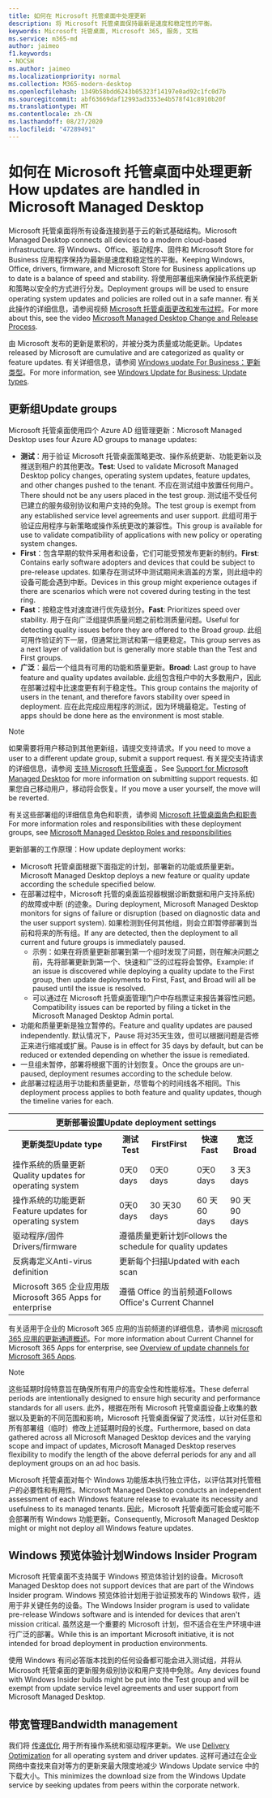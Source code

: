 ```yaml
---
title: 如何在 Microsoft 托管桌面中处理更新
description: 将 Microsoft 托管桌面保持最新是速度和稳定性的平衡。
keywords: Microsoft 托管桌面, Microsoft 365, 服务, 文档
ms.service: m365-md
author: jaimeo
f1.keywords:
- NOCSH
ms.author: jaimeo
ms.localizationpriority: normal
ms.collection: M365-modern-desktop
ms.openlocfilehash: 1349b58bdd6243b05323f14197e0ad92c1fc0d7b
ms.sourcegitcommit: abf63669daf12993ad3353e4b578f41c8910b20f
ms.translationtype: MT
ms.contentlocale: zh-CN
ms.lasthandoff: 08/27/2020
ms.locfileid: "47289491"
---
```

# <a name="how-updates-are-handled-in-microsoft-managed-desktop"></a><span data-ttu-id="ffc95-104">如何在 Microsoft 托管桌面中处理更新</span><span class="sxs-lookup"><span data-stu-id="ffc95-104">How updates are handled in Microsoft Managed Desktop</span></span>


<!--This topic is the target for a "Learn more" link in the Admin Portal (aka.ms/update-rings); do not delete.-->

<!--Update management -->

<span data-ttu-id="ffc95-105">Microsoft 托管桌面将所有设备连接到基于云的新式基础结构。</span><span class="sxs-lookup"><span data-stu-id="ffc95-105">Microsoft Managed Desktop connects all devices to a modern cloud-based infrastructure.</span></span> <span data-ttu-id="ffc95-106">将 Windows、Office、驱动程序、固件和 Microsoft Store for Business 应用程序保持为最新是速度和稳定性的平衡。</span><span class="sxs-lookup"><span data-stu-id="ffc95-106">Keeping Windows, Office, drivers, firmware, and Microsoft Store for Business applications up to date is a balance of speed and stability.</span></span> <span data-ttu-id="ffc95-107">将使用部署组来确保操作系统更新和策略以安全的方式进行分发。</span><span class="sxs-lookup"><span data-stu-id="ffc95-107">Deployment groups will be used to ensure operating system updates and policies are rolled out in a safe manner.</span></span> <span data-ttu-id="ffc95-108">有关此操作的详细信息，请参阅视频 [Microsoft 托管桌面更改和发布过程](https://www.microsoft.com/videoplayer/embed/RE4mWqP)。</span><span class="sxs-lookup"><span data-stu-id="ffc95-108">For more about this, see the video [Microsoft Managed Desktop Change and Release Process](https://www.microsoft.com/videoplayer/embed/RE4mWqP).</span></span>

<span data-ttu-id="ffc95-109">由 Microsoft 发布的更新是累积的，并被分类为质量或功能更新。</span><span class="sxs-lookup"><span data-stu-id="ffc95-109">Updates released by Microsoft are cumulative and are categorized as quality or feature updates.</span></span>
<span data-ttu-id="ffc95-110">有关详细信息，请参阅 [Windows update For Business：更新类型](https://docs.microsoft.com/windows/deployment/update/waas-manage-updates-wufb#update-types)。</span><span class="sxs-lookup"><span data-stu-id="ffc95-110">For more information, see [Windows Update for Business: Update types](https://docs.microsoft.com/windows/deployment/update/waas-manage-updates-wufb#update-types).</span></span> 

## <a name="update-groups"></a><span data-ttu-id="ffc95-111">更新组</span><span class="sxs-lookup"><span data-stu-id="ffc95-111">Update groups</span></span>

<span data-ttu-id="ffc95-112">Microsoft 托管桌面使用四个 Azure AD 组管理更新：</span><span class="sxs-lookup"><span data-stu-id="ffc95-112">Microsoft Managed Desktop uses four Azure AD groups to manage updates:</span></span>

- <span data-ttu-id="ffc95-113">**测试**：用于验证 Microsoft 托管桌面策略更改、操作系统更新、功能更新以及推送到租户的其他更改。</span><span class="sxs-lookup"><span data-stu-id="ffc95-113">**Test**: Used to validate Microsoft Managed Desktop policy changes, operating system updates, feature updates, and other changes pushed to the tenant.</span></span> <span data-ttu-id="ffc95-114">不应在测试组中放置任何用户。</span><span class="sxs-lookup"><span data-stu-id="ffc95-114">There should not be any users placed in the test group.</span></span> <span data-ttu-id="ffc95-115">测试组不受任何已建立的服务级别协议和用户支持的免除。</span><span class="sxs-lookup"><span data-stu-id="ffc95-115">The test group is exempt from any established service level agreements and user support.</span></span> <span data-ttu-id="ffc95-116">此组可用于验证应用程序与新策略或操作系统更改的兼容性。</span><span class="sxs-lookup"><span data-stu-id="ffc95-116">This group is available for use to validate compatibility of applications with new policy or operating system changes.</span></span>  
- <span data-ttu-id="ffc95-117">**First**：包含早期的软件采用者和设备，它们可能受预发布更新的制约。</span><span class="sxs-lookup"><span data-stu-id="ffc95-117">**First**: Contains early software adopters and devices that could be subject to pre-release updates.</span></span> <span data-ttu-id="ffc95-118">如果存在测试环中测试期间未涵盖的方案，则此组中的设备可能会遇到中断。</span><span class="sxs-lookup"><span data-stu-id="ffc95-118">Devices in this group might experience outages if there are scenarios which were not covered during testing in the test ring.</span></span>
- <span data-ttu-id="ffc95-119">**Fast**：按稳定性对速度进行优先级划分。</span><span class="sxs-lookup"><span data-stu-id="ffc95-119">**Fast**: Prioritizes speed over stability.</span></span> <span data-ttu-id="ffc95-120">用于在向广泛组提供质量问题之前检测质量问题。</span><span class="sxs-lookup"><span data-stu-id="ffc95-120">Useful for detecting quality issues before they are offered to the Broad group.</span></span> <span data-ttu-id="ffc95-121">此组可用作验证的下一层，但通常比测试和第一组更稳定。</span><span class="sxs-lookup"><span data-stu-id="ffc95-121">This group serves as a next layer of validation but is generally more stable than the Test and First groups.</span></span> 
- <span data-ttu-id="ffc95-122">**广泛**：最后一个组具有可用的功能和质量更新。</span><span class="sxs-lookup"><span data-stu-id="ffc95-122">**Broad**: Last group to have feature and quality updates available.</span></span> <span data-ttu-id="ffc95-123">此组包含租户中的大多数用户，因此在部署过程中比速度更有利于稳定性。</span><span class="sxs-lookup"><span data-stu-id="ffc95-123">This group contains the majority of users in the tenant, and therefore favors stability over speed in deployment.</span></span> <span data-ttu-id="ffc95-124">应在此完成应用程序的测试，因为环境最稳定。</span><span class="sxs-lookup"><span data-stu-id="ffc95-124">Testing of apps should be done here as the environment is most stable.</span></span> 

> [!NOTE]
> <span data-ttu-id="ffc95-125">如果需要将用户移动到其他更新组，请提交支持请求。</span><span class="sxs-lookup"><span data-stu-id="ffc95-125">If you need to move a user to a different update group, submit a support request.</span></span> <span data-ttu-id="ffc95-126">有关提交支持请求的详细信息，请参阅 [支持 Microsoft 托管桌面](support.md) 。</span><span class="sxs-lookup"><span data-stu-id="ffc95-126">See [Support for Microsoft Managed Desktop](support.md) for more information on submitting support requests.</span></span> <span data-ttu-id="ffc95-127">如果您自己移动用户，移动将会恢复。</span><span class="sxs-lookup"><span data-stu-id="ffc95-127">If you move a user yourself, the move will be reverted.</span></span>

<span data-ttu-id="ffc95-128">有关这些部署组的详细信息角色和职责，请参阅 [Microsoft 托管桌面角色和职责](../intro/roles-and-responsibilities.md)</span><span class="sxs-lookup"><span data-stu-id="ffc95-128">For more information roles and responsibilities with these deployment groups, see [Microsoft Managed Desktop Roles and responsibilities](../intro/roles-and-responsibilities.md)</span></span>

<span data-ttu-id="ffc95-129">更新部署的工作原理：</span><span class="sxs-lookup"><span data-stu-id="ffc95-129">How update deployment works:</span></span>
- <span data-ttu-id="ffc95-130">Microsoft 托管桌面根据下面指定的计划，部署新的功能或质量更新。</span><span class="sxs-lookup"><span data-stu-id="ffc95-130">Microsoft Managed Desktop deploys a new feature or quality update according the schedule specified below.</span></span>
- <span data-ttu-id="ffc95-131">在部署过程中，Microsoft 托管的桌面监视器根据诊断数据和用户支持系统) 的故障或中断 (的迹象。</span><span class="sxs-lookup"><span data-stu-id="ffc95-131">During deployment, Microsoft Managed Desktop monitors for signs of failure or disruption (based on diagnostic data and the user support system).</span></span> <span data-ttu-id="ffc95-132">如果检测到任何其他组，则会立即暂停部署到当前和将来的所有组。</span><span class="sxs-lookup"><span data-stu-id="ffc95-132">If any are detected, then the deployment to all current and future groups is immediately paused.</span></span>
    - <span data-ttu-id="ffc95-133">示例：如果在将质量更新部署到第一个组时发现了问题，则在解决问题之前，先将部署更新到第一个、快速和广泛的过程将会暂停。</span><span class="sxs-lookup"><span data-stu-id="ffc95-133">Example: if an issue is discovered while deploying a quality update to the First group, then update deployments to First, Fast, and Broad will all be paused until the issue is resolved.</span></span>
    - <span data-ttu-id="ffc95-134">可以通过在 Microsoft 托管桌面管理门户中存档票证来报告兼容性问题。</span><span class="sxs-lookup"><span data-stu-id="ffc95-134">Compatibility issues can be reported by filing a ticket in the Microsoft Managed Desktop Admin portal.</span></span>
- <span data-ttu-id="ffc95-135">功能和质量更新是独立暂停的。</span><span class="sxs-lookup"><span data-stu-id="ffc95-135">Feature and quality updates are paused independently.</span></span> <span data-ttu-id="ffc95-136">默认情况下，Pause 将对35天生效，但可以根据问题是否修正来进行缩减或扩展。</span><span class="sxs-lookup"><span data-stu-id="ffc95-136">Pause is in effect for 35 days by default, but can be reduced or extended depending on whether the issue is remediated.</span></span>
- <span data-ttu-id="ffc95-137">一旦组未暂停，部署将根据下面的计划恢复。</span><span class="sxs-lookup"><span data-stu-id="ffc95-137">Once the groups are un-paused, deployment resumes according to the schedule below.</span></span>
- <span data-ttu-id="ffc95-138">此部署过程适用于功能和质量更新，尽管每个的时间线各不相同。</span><span class="sxs-lookup"><span data-stu-id="ffc95-138">This deployment process applies to both feature and quality updates, though the timeline varies for each.</span></span>




<table>
<tr><th colspan="5"><span data-ttu-id="ffc95-139">更新部署设置</span><span class="sxs-lookup"><span data-stu-id="ffc95-139">Update deployment settings</span></span></th></tr>
<tr><th><span data-ttu-id="ffc95-140">更新类型</span><span class="sxs-lookup"><span data-stu-id="ffc95-140">Update type</span></span></th><th><span data-ttu-id="ffc95-141">测试</span><span class="sxs-lookup"><span data-stu-id="ffc95-141">Test</span></span></th><th><span data-ttu-id="ffc95-142">First</span><span class="sxs-lookup"><span data-stu-id="ffc95-142">First</span></span></th><th><span data-ttu-id="ffc95-143">快速</span><span class="sxs-lookup"><span data-stu-id="ffc95-143">Fast</span></span></th><th><span data-ttu-id="ffc95-144">宽泛</span><span class="sxs-lookup"><span data-stu-id="ffc95-144">Broad</span></span></th></tr>
<tr><td><span data-ttu-id="ffc95-145">操作系统的质量更新</span><span class="sxs-lookup"><span data-stu-id="ffc95-145">Quality updates for operating system</span></span></td><td><span data-ttu-id="ffc95-146">0天</span><span class="sxs-lookup"><span data-stu-id="ffc95-146">0 days</span></span></td><td><span data-ttu-id="ffc95-147">0天</span><span class="sxs-lookup"><span data-stu-id="ffc95-147">0 days</span></span></td><td><span data-ttu-id="ffc95-148">0天</span><span class="sxs-lookup"><span data-stu-id="ffc95-148">0 days</span></span></td><td><span data-ttu-id="ffc95-149">3 天</span><span class="sxs-lookup"><span data-stu-id="ffc95-149">3 days</span></span></td></tr>
<tr><td><span data-ttu-id="ffc95-150">操作系统的功能更新</span><span class="sxs-lookup"><span data-stu-id="ffc95-150">Feature updates for operating system</span></span></td><td><span data-ttu-id="ffc95-151">0天</span><span class="sxs-lookup"><span data-stu-id="ffc95-151">0 days</span></span></td><td><span data-ttu-id="ffc95-152">30 天</span><span class="sxs-lookup"><span data-stu-id="ffc95-152">30 days</span></span></td><td><span data-ttu-id="ffc95-153">60 天</span><span class="sxs-lookup"><span data-stu-id="ffc95-153">60 days</span></span></td><td><span data-ttu-id="ffc95-154">90 天</span><span class="sxs-lookup"><span data-stu-id="ffc95-154">90 days</span></span></td></tr>
<tr><td><span data-ttu-id="ffc95-155">驱动程序/固件</span><span class="sxs-lookup"><span data-stu-id="ffc95-155">Drivers/firmware</span></span></td><td colspan="4"><span data-ttu-id="ffc95-156">遵循质量更新计划</span><span class="sxs-lookup"><span data-stu-id="ffc95-156">Follows the schedule for quality updates</span></span></td></tr>
<tr><td><span data-ttu-id="ffc95-157">反病毒定义</span><span class="sxs-lookup"><span data-stu-id="ffc95-157">Anti-virus definition</span></span></td><td colspan="4"><span data-ttu-id="ffc95-158">更新每个扫描</span><span class="sxs-lookup"><span data-stu-id="ffc95-158">Updated with each scan</span></span></td></tr>
<tr><td><span data-ttu-id="ffc95-159">Microsoft 365 企业应用版</span><span class="sxs-lookup"><span data-stu-id="ffc95-159">Microsoft 365 Apps for enterprise</span></span></td><td colspan="4"><span data-ttu-id="ffc95-160">遵循 Office 的当前频道</span><span class="sxs-lookup"><span data-stu-id="ffc95-160">Follows Office's Current Channel</span></span>
</table>

<span data-ttu-id="ffc95-161">有关适用于企业的 Microsoft 365 应用的当前频道的详细信息，请参阅 [microsoft 365 应用的更新通道概述](https://docs.microsoft.com/deployoffice/overview-update-channels)。</span><span class="sxs-lookup"><span data-stu-id="ffc95-161">For more information about Current Channel for Microsoft 365 Apps for enterprise, see [Overview of update channels for Microsoft 365 Apps](https://docs.microsoft.com/deployoffice/overview-update-channels).</span></span>

>[!NOTE]
><span data-ttu-id="ffc95-162">这些延期时段特意旨在确保所有用户的高安全性和性能标准。</span><span class="sxs-lookup"><span data-stu-id="ffc95-162">These deferral periods are intentionally designed to ensure high security and performance standards for all users.</span></span> <span data-ttu-id="ffc95-163">此外，根据在所有 Microsoft 托管桌面设备上收集的数据以及更新的不同范围和影响，Microsoft 托管桌面保留了灵活性，以针对任意和所有部署组（临时）修改上述延期时段的长度。</span><span class="sxs-lookup"><span data-stu-id="ffc95-163">Furthermore, based on data gathered across all Microsoft Managed Desktop devices and the varying scope and impact of updates, Microsoft Managed Desktop reserves flexibility to modify the length of the above deferral periods for any and all deployment groups on an ad hoc basis.</span></span>
>
><span data-ttu-id="ffc95-164">Microsoft 托管桌面对每个 Windows 功能版本执行独立评估，以评估其对托管租户的必要性和有用性。</span><span class="sxs-lookup"><span data-stu-id="ffc95-164">Microsoft Managed Desktop conducts an independent assessment of each Windows feature release to evaluate its necessity and usefulness to its managed tenants.</span></span> <span data-ttu-id="ffc95-165">因此，Microsoft 托管桌面可能会或可能不会部署所有 Windows 功能更新。</span><span class="sxs-lookup"><span data-stu-id="ffc95-165">Consequently, Microsoft Managed Desktop might or might not deploy all Windows feature updates.</span></span> 

## <a name="windows-insider-program"></a><span data-ttu-id="ffc95-166">Windows 预览体验计划</span><span class="sxs-lookup"><span data-stu-id="ffc95-166">Windows Insider Program</span></span>

<span data-ttu-id="ffc95-167">Microsoft 托管桌面不支持属于 Windows 预览体验计划的设备。</span><span class="sxs-lookup"><span data-stu-id="ffc95-167">Microsoft Managed Desktop does not support devices that are part of the Windows Insider program.</span></span> <span data-ttu-id="ffc95-168">Windows 预览体验计划用于验证预发布的 Windows 软件，适用于非关键任务的设备。</span><span class="sxs-lookup"><span data-stu-id="ffc95-168">The Windows Insider program is used to validate pre-release Windows software and is intended for devices that aren't mission critical.</span></span> <span data-ttu-id="ffc95-169">虽然这是一个重要的 Microsoft 计划，但不适合在生产环境中进行广泛的部署。</span><span class="sxs-lookup"><span data-stu-id="ffc95-169">While this is an important Microsoft initiative, it is not intended for broad deployment in production environments.</span></span> 

<span data-ttu-id="ffc95-170">使用 Windows 有问必答版本找到的任何设备都可能会进入测试组，并将从 Microsoft 托管桌面的更新服务级别协议和用户支持中免除。</span><span class="sxs-lookup"><span data-stu-id="ffc95-170">Any devices found with Windows Insider builds might be put into the Test group and will be exempt from update service level agreements and user support from Microsoft Managed Desktop.</span></span>

## <a name="bandwidth-management"></a><span data-ttu-id="ffc95-171">带宽管理</span><span class="sxs-lookup"><span data-stu-id="ffc95-171">Bandwidth management</span></span>

<span data-ttu-id="ffc95-172">我们将 [传递优化](https://docs.microsoft.com/windows/deployment/update/waas-delivery-optimization) 用于所有操作系统和驱动程序更新。</span><span class="sxs-lookup"><span data-stu-id="ffc95-172">We use [Delivery Optimization](https://docs.microsoft.com/windows/deployment/update/waas-delivery-optimization) for all operating system and driver updates.</span></span> <span data-ttu-id="ffc95-173">这样可通过在企业网络中查找来自对等方的更新来最大限度地减少 Windows Update service 中的下载大小。</span><span class="sxs-lookup"><span data-stu-id="ffc95-173">This minimizes the download size from the Windows Update service by seeking updates from peers within the corporate network.</span></span>


